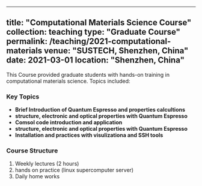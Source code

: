 
---
title: "Computational Materials Science Course"
collection: teaching
type: "Graduate Course"
permalink: /teaching/2021-computational-materials
venue: "SUSTECH, Shenzhen, China"
date: 2021-03-01
location: "Shenzhen, China"
---
This Course provided graduate students with hands-on training in computational materials science. Topics included:

### Key Topics
- **Brief Introduction of Quantum Espresso and properties calcultions** 
- **structure, electronic and optical properties with Quantum Espresso**
- **Comsol code introduction and application**
- **structure, electronic and optical properties with Quantum Espresso**
- **Installation and practices with visulizationa and SSH tools**

### Course Structure
1. Weekly lectures (2 hours)
2. hands on practice (linux supercomputer server)
3. Daily home works
   
